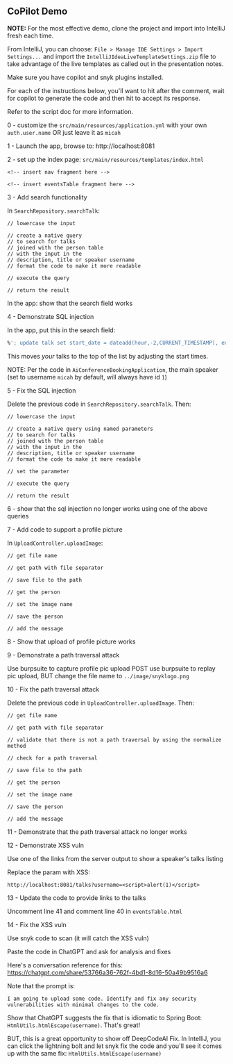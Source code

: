 ## CoPilot Demo

**NOTE:** For the most effective demo, clone the project and import into IntelliJ fresh each time.

From IntelliJ, you can choose: `File > Manage IDE Settings > Import Settings...` and import the 
`IntelliJIdeaLiveTemplateSettings.zip` file to take advantage of the live templates as called out in the presentation
notes.

Make sure you have copilot and snyk plugins installed.

For each of the instructions below, you'll want to hit <enter> after the comment, wait for copilot to generate the
code and then hit <tab> to accept its response.

Refer to the script doc for more information. 

0 - customize the `src/main/resources/application.yml` with your own `auth.user.name` OR just leave it as `micah` 

1 - Launch the app, browse to: http://localhost:8081

2 - set up the index page: `src/main/resources/templates/index.html`

```
<!-- insert nav fragment here -->

<!-- insert eventsTable fragment here -->

```

3 - Add search functionality

In `SearchRepository.searchTalk`:

```
// lowercase the input

// create a native query 
// to search for talks 
// joined with the person table 
// with the input in the 
// description, title or speaker username
// format the code to make it more readable

// execute the query

// return the result
```

In the app: show that the search field works

4 - Demonstrate SQL injection

In the app, put this in the search field:

```sql
%'; update talk set start_date = dateadd(hour,-2,CURRENT_TIMESTAMP), end_date = dateadd(hour,1,CURRENT_TIMESTAMP) where id = 1; --
```

This moves _your_ talks to the top of the list by adjusting the start times.

NOTE: Per the code in `AiConferenceBookingApplication`, the main speaker 
(set to username `micah` by default, will always have id `1`)

5 - Fix the SQL injection

Delete the previous code in `SearchRepository.searchTalk`. Then:

```
// lowercase the input

// create a native query using named parameters 
// to search for talks 
// joined with the person table 
// with the input in the 
// description, title or speaker username
// format the code to make it more readable

// set the parameter

// execute the query

// return the result

```

6 - show that the sql injection no longer works using one of the above queries

7 - Add code to support a profile picture

In `UploadController.uploadImage`:

```
// get file name

// get path with file separator

// save file to the path

// get the person

// set the image name

// save the person

// add the message

```

8 - Show that upload of profile picture works

9 - Demonstrate a path traversal attack

Use burpsuite to capture profile pic upload POST
use burpsuite to replay pic upload, BUT change the file name to `../image/snyklogo.png`

10 - Fix the path traversal attack

Delete the previous code in `UploadController.uploadImage`. Then:

```
// get file name

// get path with file separator

// validate that there is not a path traversal by using the normalize method

// check for a path traversal

// save file to the path

// get the person

// set the image name

// save the person

// add the message

```

11 - Demonstrate that the path traversal attack no longer works

12 - Demonstrate XSS vuln

Use one of the links from the server output to show a speaker's talks listing

Replace the param with XSS:

```
http://localhost:8081/talks?username=<script>alert(1)</script>
```

13 - Update the code to provide links to the talks

Uncomment line 41 and comment line 40 in `eventsTable.html`

14 - Fix the XSS vuln

Use snyk code to scan (it will catch the XSS vuln)

Paste the code in ChatGPT and ask for analysis and fixes

Here's a conversation reference for this: https://chatgpt.com/share/53766a36-762f-4bd1-8d16-50a49b9516a6

Note that the prompt is: 

```
I am going to upload some code. Identify and fix any security vulnerabilities with minimal changes to the code.
```

Show that ChatGPT suggests the fix that is idiomatic to Spring Boot: `HtmlUtils.htmlEscape(username)`. That's great!

BUT, this is a great opportunity to show off DeepCodeAI Fix. In IntelliJ, you can click the lightning bolt and
let snyk fix the code and you'll see it comes up with the same fix: `HtmlUtils.htmlEscape(username)`

